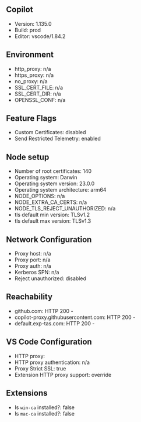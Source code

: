 ## Copilot

-   Version: 1.135.0
-   Build: prod
-   Editor: vscode/1.84.2

## Environment

-   http_proxy: n/a
-   https_proxy: n/a
-   no_proxy: n/a
-   SSL_CERT_FILE: n/a
-   SSL_CERT_DIR: n/a
-   OPENSSL_CONF: n/a

## Feature Flags

-   Custom Certificates: disabled
-   Send Restricted Telemetry: enabled

## Node setup

-   Number of root certificates: 140
-   Operating system: Darwin
-   Operating system version: 23.0.0
-   Operating system architecture: arm64
-   NODE_OPTIONS: n/a
-   NODE_EXTRA_CA_CERTS: n/a
-   NODE_TLS_REJECT_UNAUTHORIZED: n/a
-   tls default min version: TLSv1.2
-   tls default max version: TLSv1.3

## Network Configuration

-   Proxy host: n/a
-   Proxy port: n/a
-   Proxy auth: n/a
-   Kerberos SPN: n/a
-   Reject unauthorized: disabled

## Reachability

-   github.com: HTTP 200 -
-   copilot-proxy.githubusercontent.com: HTTP 200 -
-   default.exp-tas.com: HTTP 200 -

## VS Code Configuration

-   HTTP proxy:
-   HTTP proxy authentication: n/a
-   Proxy Strict SSL: true
-   Extension HTTP proxy support: override

## Extensions

-   Is `win-ca` installed?: false
-   Is `mac-ca` installed?: false
